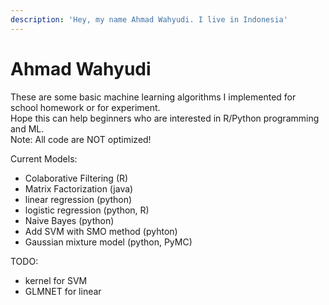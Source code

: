 ```yaml
---
description: 'Hey, my name Ahmad Wahyudi. I live in Indonesia'
---
```


# Ahmad Wahyudi

These are some basic machine learning algorithms I implemented for school homework or for experiment.  
 Hope this can help beginners who are interested in R/Python programming and ML.  
 Note: All code are NOT optimized!

Current Models:

* Colaborative Filtering \(R\)
* Matrix Factorization \(java\)
* linear regression \(python\)
* logistic regression \(python, R\)
* Naive Bayes \(python\)
* Add SVM with SMO method \(pyhton\)
* Gaussian mixture model \(python, PyMC\)

TODO:

* kernel for SVM
* GLMNET for linear

